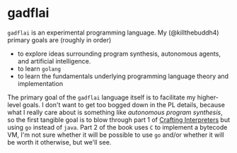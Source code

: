 # gadflai

`gadflai` is an experimental programming language. My (@killthebuddh4) primary goals
are (roughly in order)

- to explore ideas surrounding program synthesis, autonomous agents, and artificial
  intelligence.
- to learn `golang`
- to learn the fundamentals underlying programming language theory and implementation

The primary goal of the `gadflai` language itself is to facilitate my
higher-level goals. I don't want to get too bogged down in the PL details,
because what I really care about is something like _autonomous program
synthesis_, so the first tangible goal is to blow through part 1 of [Crafting
Interpreters](https://craftinginterpreters.com/) but using `go` instead of
`java`. Part 2 of the book uses `C` to implement a bytecode VM, I'm not sure
whether it will be possible to use `go` and/or whether it will be worth it
otherwise, but we'll see.